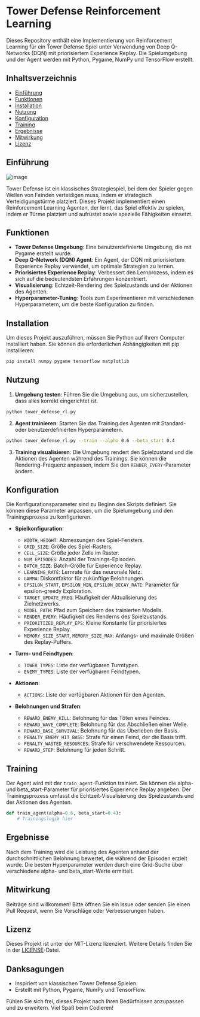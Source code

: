 # Tower Defense Reinforcement Learning

Dieses Repository enthält eine Implementierung von Reinforcement Learning für ein Tower Defense Spiel unter Verwendung von Deep Q-Networks (DQN) mit priorisiertem Experience Replay. Die Spielumgebung und der Agent werden mit Python, Pygame, NumPy und TensorFlow erstellt.

## Inhaltsverzeichnis

- [Einführung](#einführung)
- [Funktionen](#funktionen)
- [Installation](#installation)
- [Nutzung](#nutzung)
- [Konfiguration](#konfiguration)
- [Training](#training)
- [Ergebnisse](#ergebnisse)
- [Mitwirkung](#mitwirkung)
- [Lizenz](#lizenz)

## Einführung
![image](https://github.com/user-attachments/assets/23e364d8-b297-42d9-96a4-dd23c6a1a83a)

Tower Defense ist ein klassisches Strategiespiel, bei dem der Spieler gegen Wellen von Feinden verteidigen muss, indem er strategisch Verteidigungstürme platziert. Dieses Projekt implementiert einen Reinforcement Learning Agenten, der lernt, das Spiel effektiv zu spielen, indem er Türme platziert und aufrüstet sowie spezielle Fähigkeiten einsetzt.

## Funktionen

- **Tower Defense Umgebung**: Eine benutzerdefinierte Umgebung, die mit Pygame erstellt wurde.
- **Deep Q-Network (DQN) Agent**: Ein Agent, der DQN mit priorisiertem Experience Replay verwendet, um optimale Strategien zu lernen.
- **Priorisiertes Experience Replay**: Verbessert den Lernprozess, indem es sich auf die bedeutendsten Erfahrungen konzentriert.
- **Visualisierung**: Echtzeit-Rendering des Spielzustands und der Aktionen des Agenten.
- **Hyperparameter-Tuning**: Tools zum Experimentieren mit verschiedenen Hyperparametern, um die beste Konfiguration zu finden.

## Installation

Um dieses Projekt auszuführen, müssen Sie Python auf Ihrem Computer installiert haben. Sie können die erforderlichen Abhängigkeiten mit pip installieren:

```bash
pip install numpy pygame tensorflow matplotlib
```

## Nutzung

1. **Umgebung testen**: Führen Sie die Umgebung aus, um sicherzustellen, dass alles korrekt eingerichtet ist.

```bash
python tower_defense_rl.py
```

2. **Agent trainieren**: Starten Sie das Training des Agenten mit Standard- oder benutzerdefinierten Hyperparametern.

```bash
python tower_defense_rl.py --train --alpha 0.6 --beta_start 0.4
```

3. **Training visualisieren**: Die Umgebung rendert den Spielzustand und die Aktionen des Agenten während des Trainings. Sie können die Rendering-Frequenz anpassen, indem Sie den `RENDER_EVERY`-Parameter ändern.

## Konfiguration

Die Konfigurationsparameter sind zu Beginn des Skripts definiert. Sie können diese Parameter anpassen, um die Spielumgebung und den Trainingsprozess zu konfigurieren.

- **Spielkonfiguration**:
  - `WIDTH`, `HEIGHT`: Abmessungen des Spiel-Fensters.
  - `GRID_SIZE`: Größe des Spiel-Rasters.
  - `CELL_SIZE`: Größe jeder Zelle im Raster.
  - `NUM_EPISODES`: Anzahl der Trainings-Episoden.
  - `BATCH_SIZE`: Batch-Größe für Experience Replay.
  - `LEARNING_RATE`: Lernrate für das neuronale Netz.
  - `GAMMA`: Diskontfaktor für zukünftige Belohnungen.
  - `EPSILON_START`, `EPSILON_MIN`, `EPSILON_DECAY_RATE`: Parameter für epsilon-greedy Exploration.
  - `TARGET_UPDATE_FREQ`: Häufigkeit der Aktualisierung des Zielnetzwerks.
  - `MODEL_PATH`: Pfad zum Speichern des trainierten Modells.
  - `RENDER_EVERY`: Häufigkeit des Renderns des Spielzustands.
  - `PRIORITIZED_REPLAY_EPS`: Kleine Konstante für priorisiertes Experience Replay.
  - `MEMORY_SIZE_START`, `MEMORY_SIZE_MAX`: Anfangs- und maximale Größen des Replay-Puffers.

- **Turm- und Feindtypen**:
  - `TOWER_TYPES`: Liste der verfügbaren Turmtypen.
  - `ENEMY_TYPES`: Liste der verfügbaren Feindtypen.

- **Aktionen**:
  - `ACTIONS`: Liste der verfügbaren Aktionen für den Agenten.

- **Belohnungen und Strafen**:
  - `REWARD_ENEMY_KILL`: Belohnung für das Töten eines Feindes.
  - `REWARD_WAVE_COMPLETE`: Belohnung für das Abschließen einer Welle.
  - `REWARD_BASE_SURVIVAL`: Belohnung für das Überleben der Basis.
  - `PENALTY_ENEMY_HIT_BASE`: Strafe für einen Feind, der die Basis trifft.
  - `PENALTY_WASTED_RESOURCES`: Strafe für verschwendete Ressourcen.
  - `REWARD_STEP`: Belohnung für jeden Schritt.

## Training

Der Agent wird mit der `train_agent`-Funktion trainiert. Sie können die alpha- und beta_start-Parameter für priorisiertes Experience Replay angeben. Der Trainingsprozess umfasst die Echtzeit-Visualisierung des Spielzustands und der Aktionen des Agenten.

```python
def train_agent(alpha=0.6, beta_start=0.4):
    # Trainingslogik hier
```

## Ergebnisse

Nach dem Training wird die Leistung des Agenten anhand der durchschnittlichen Belohnung bewertet, die während der Episoden erzielt wurde. Die besten Hyperparameter werden durch eine Grid-Suche über verschiedene alpha- und beta_start-Werte ermittelt.

## Mitwirkung

Beiträge sind willkommen! Bitte öffnen Sie ein Issue oder senden Sie einen Pull Request, wenn Sie Vorschläge oder Verbesserungen haben.

## Lizenz

Dieses Projekt ist unter der MIT-Lizenz lizenziert. Weitere Details finden Sie in der [LICENSE](LICENSE)-Datei.

## Danksagungen

- Inspiriert von klassischen Tower Defense Spielen.
- Erstellt mit Python, Pygame, NumPy und TensorFlow.

Fühlen Sie sich frei, dieses Projekt nach Ihren Bedürfnissen anzupassen und zu erweitern. Viel Spaß beim Codieren!
